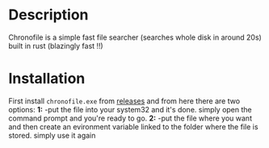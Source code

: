 # Description
Chronofile is a simple fast file searcher (searches whole disk in around 20s) built in rust (blazingly fast !!)

# Installation
First install ``chronofile.exe`` from [releases](https://github.com/DevNitrate/chronofile/releases/tag/release) and from here there are two options:
**1:**
  -put the file into your system32 and it's done. simply open the command prompt and you're ready to go.
**2:**
  -put the file where you want and then create an evironment variable linked to the folder where the file is stored. simply use it again

